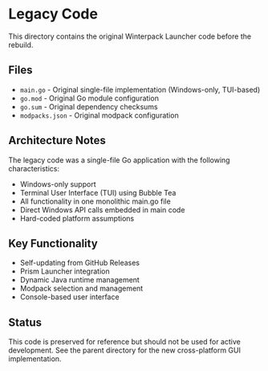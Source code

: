# Legacy Code

This directory contains the original Winterpack Launcher code before the rebuild.

## Files

- `main.go` - Original single-file implementation (Windows-only, TUI-based)
- `go.mod` - Original Go module configuration
- `go.sum` - Original dependency checksums
- `modpacks.json` - Original modpack configuration

## Architecture Notes

The legacy code was a single-file Go application with the following characteristics:
- Windows-only support
- Terminal User Interface (TUI) using Bubble Tea
- All functionality in one monolithic main.go file
- Direct Windows API calls embedded in main code
- Hard-coded platform assumptions

## Key Functionality

- Self-updating from GitHub Releases
- Prism Launcher integration
- Dynamic Java runtime management
- Modpack selection and management
- Console-based user interface

## Status

This code is preserved for reference but should not be used for active development.
See the parent directory for the new cross-platform GUI implementation.